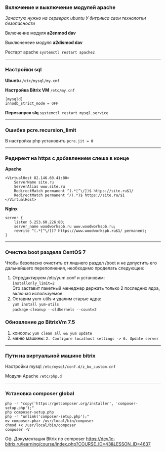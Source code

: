 ### Включение и выключение модулей apache
*Зачастую нужно на серверах ubuntu*
*У битрикса свои технологии безопасности*


Включение модуля
**a2enmod dav**

Выключенеие модуля
**a2dismod dav**

Рестарт apache
`systemctl restart apache2`

------------


### Настройки sql

**Ubuntu** `/etc/mysql/my.cnf`

**Настройка Bitrix VM** `/etc/my.cnf`

```
[mysqld]
innodb_strict_mode = OFF
```

**Перезапуск slq**
`systemctl restart mysql.service`

------------

### Ошибка pcre.recursion_limit
В настройка php установить
`pcre.jit = 0`

------------


### Редирект на https с добавлением слеша в конце

**Apache**
```
<VirtualHost 82.146.60.41:80>
	ServerName site.ru
	ServerAlias www.site.ru
	RedirectMatch permanent ^(.*[^\/])$ https://site.ru$1/
	RedirectMatch permanent ^/(.*)$ https://site.ru/$1
</VirtualHost>
```

**Nginx**
```
server {
	listen 5.253.60.226:80;
	server_name woodworkspb.ru www.woodworkspb.ru;
	rewrite ^(.*[^\/])? https://www.woodworkspb.ru$1/ permanent;
}
```

------------


### Очистка boot раздела СentOS 7

Чтобы безопасно очистить от лишнего раздел /boot и не допустить его дальнейшего переполнения, необходимо проделать следующее:
1. Отредактируем /etc/yum.conf и установим:  
`installonly_limit=2`  
Это заставит пакетный менеджер держать только 2 последних ядра, включая используемое.
2. Оставим yum-utils и удалим старые ядра:  
`yum install yum-utils`  
`package-cleanup --oldkernels --count=2`

### Обновление до BitrixVm 7.5  

1) консоль: `yum clean all && yum update`  
2) меню машины: `2. Configure localhost settings -> 6. Update server`

------------


### Пути на виртуальной машине bitrix

Настройки mysql `/etc/mysql/conf.d/z_bx_custom.cnf` 

Модули Apache `/etc/php.d` 

------------


### Установка composer global

`php -r "copy('https://getcomposer.org/installer', 'composer-setup.php');"`  
`php composer-setup.php`  
`php -r "unlink('composer-setup.php');"`  
`mv composer.phar /usr/local/bin/composer`  
`chmod +x /usr/local/bin/composer`  
`composer -V`  

Оф. Документация Bitrix по composer https://dev.1c-bitrix.ru/learning/course/index.php?COURSE_ID=43&LESSON_ID=4637
